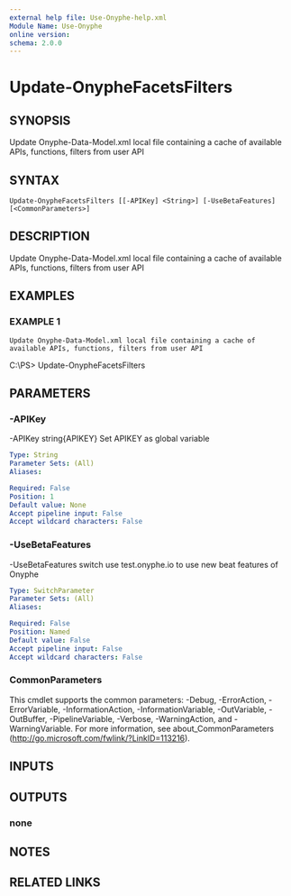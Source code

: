 ```yaml
---
external help file: Use-Onyphe-help.xml
Module Name: Use-Onyphe
online version:
schema: 2.0.0
---
```


# Update-OnypheFacetsFilters

## SYNOPSIS
Update Onyphe-Data-Model.xml local file containing a cache of available APIs, functions, filters from user API

## SYNTAX

```
Update-OnypheFacetsFilters [[-APIKey] <String>] [-UseBetaFeatures] [<CommonParameters>]
```

## DESCRIPTION
Update Onyphe-Data-Model.xml local file containing a cache of available APIs, functions, filters from user API

## EXAMPLES

### EXAMPLE 1
```
Update Onyphe-Data-Model.xml local file containing a cache of available APIs, functions, filters from user API
```

C:\PS\> Update-OnypheFacetsFilters

## PARAMETERS

### -APIKey
-APIKey string{APIKEY}
Set APIKEY as global variable

```yaml
Type: String
Parameter Sets: (All)
Aliases:

Required: False
Position: 1
Default value: None
Accept pipeline input: False
Accept wildcard characters: False
```

### -UseBetaFeatures
-UseBetaFeatures switch
use test.onyphe.io to use new beat features of Onyphe

```yaml
Type: SwitchParameter
Parameter Sets: (All)
Aliases:

Required: False
Position: Named
Default value: False
Accept pipeline input: False
Accept wildcard characters: False
```

### CommonParameters
This cmdlet supports the common parameters: -Debug, -ErrorAction, -ErrorVariable, -InformationAction, -InformationVariable, -OutVariable, -OutBuffer, -PipelineVariable, -Verbose, -WarningAction, and -WarningVariable.
For more information, see about_CommonParameters (http://go.microsoft.com/fwlink/?LinkID=113216).

## INPUTS

## OUTPUTS

### none
## NOTES

## RELATED LINKS
